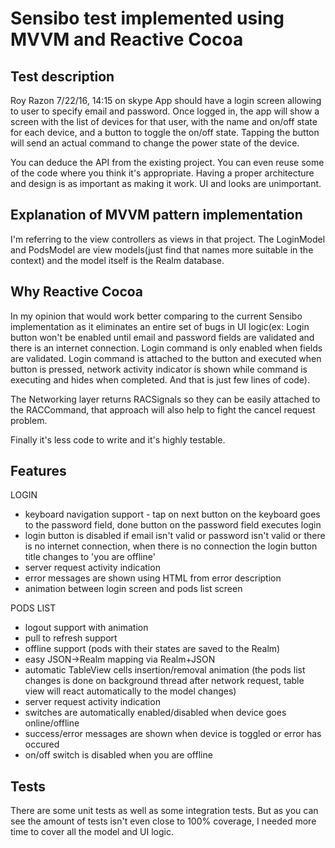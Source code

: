 Sensibo test implemented using MVVM and Reactive Cocoa
=================

## Test description
Roy Razon 7/22/16, 14:15 on skype
App should have a login screen allowing to user to specify email and password. Once logged in, the app will show a screen with the list of devices for that user, with the name and on/off state for each device, and a button to toggle the on/off state. Tapping the button will send an actual command to change the power state of the device.

You can deduce the API from the existing project. You can even reuse some of the code where you think it's appropriate.
Having a proper architecture and design is as important as making it work. UI and looks are unimportant.

## Explanation of MVVM pattern implementation
I'm referring to the view controllers as views in that project. The LoginModel and PodsModel are view models(just find that names more suitable in the context) and the model itself is the Realm database.

## Why Reactive Cocoa
In my opinion that would work better comparing to the current Sensibo implementation as it eliminates an entire set of bugs in UI logic(ex: Login button won't be enabled until email and password fields are validated and there is an internet connection.  Login command is only enabled when fields are validated. Login command is attached to the button and executed when button is pressed, network activity indicator is shown while command is executing and hides when completed. And that is just few lines of code).

The Networking layer returns RACSignals so they can be easily attached to the RACCommand, that approach will also help to fight the cancel request problem.

Finally it's less code to write and it's highly testable.

## Features

LOGIN
- keyboard navigation support - tap on next button on the keyboard goes to the password field, done button on the password field executes login
- login button is disabled if email isn't valid or password isn't valid or there is no internet connection, when there is no connection the login button title changes to 'you are offline'
- server request activity indication
- error messages are shown using HTML from error description
- animation between login screen and pods list screen

PODS LIST
- logout support with animation
- pull to refresh support
- offline support (pods with their states are saved to the Realm)
- easy JSON->Realm mapping via Realm+JSON
- automatic TableView cells insertion/removal animation (the pods list changes is done on background thread after network request, table view will react automatically to the model changes)
- server request activity indication
- switches are automatically enabled/disabled when device goes online/offline
- success/error messages are shown when device is toggled or error has occured
- on/off switch is disabled when you are offline

## Tests
There are some unit tests as well as some integration tests. But as you can see the amount of tests isn't even close to 100% coverage, I needed more time to cover all the model and UI logic.
